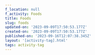 ```yaml
---
f_location: null
f_activity: Foods
title: Foods
slug: foods
updated-on: '2023-09-09T17:50:53.177Z'
created-on: '2023-09-09T17:50:53.177Z'
published-on: '2023-09-16T12:07:38.345Z'
layout: '[activity-tag].html'
tags: activity-tag
---
```



